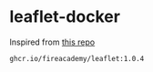 # leaflet-docker

Inspired from [this repo](https://github.com/Chia-Network/chia-docker)

```
ghcr.io/fireacademy/leaflet:1.0.4
```
